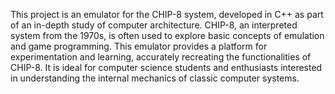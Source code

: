 This project is an emulator for the CHIP-8 system, developed in C++ as part of an in-depth study of computer architecture. CHIP-8, an interpreted system from the 1970s, is often used to explore basic concepts of emulation and game programming. This emulator provides a platform for experimentation and learning, accurately recreating the functionalities of CHIP-8. It is ideal for computer science students and enthusiasts interested in understanding the internal mechanics of classic computer systems.
